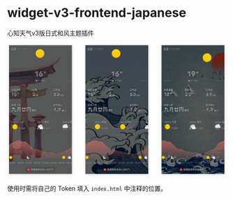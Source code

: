 # widget-v3-frontend-japanese

心知天气v3版日式和风主题插件

![预览](./preview.png)

使用时需将自己的 Token 填入 `index.html` 中注释的位置。

